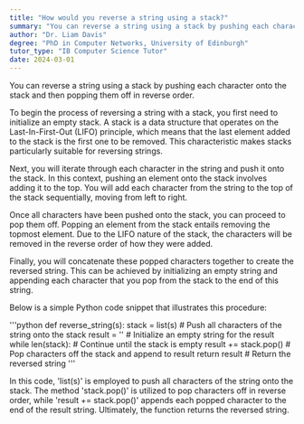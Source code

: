 ```yaml
---
title: "How would you reverse a string using a stack?"
summary: "You can reverse a string using a stack by pushing each character of the string onto the stack and then popping them off."
author: "Dr. Liam Davis"
degree: "PhD in Computer Networks, University of Edinburgh"
tutor_type: "IB Computer Science Tutor"
date: 2024-03-01
---
```


You can reverse a string using a stack by pushing each character onto the stack and then popping them off in reverse order.

To begin the process of reversing a string with a stack, you first need to initialize an empty stack. A stack is a data structure that operates on the Last-In-First-Out (LIFO) principle, which means that the last element added to the stack is the first one to be removed. This characteristic makes stacks particularly suitable for reversing strings.

Next, you will iterate through each character in the string and push it onto the stack. In this context, pushing an element onto the stack involves adding it to the top. You will add each character from the string to the top of the stack sequentially, moving from left to right.

Once all characters have been pushed onto the stack, you can proceed to pop them off. Popping an element from the stack entails removing the topmost element. Due to the LIFO nature of the stack, the characters will be removed in the reverse order of how they were added.

Finally, you will concatenate these popped characters together to create the reversed string. This can be achieved by initializing an empty string and appending each character that you pop from the stack to the end of this string.

Below is a simple Python code snippet that illustrates this procedure:

'''python
def reverse_string(s):
    stack = list(s)  # Push all characters of the string onto the stack
    result = ''      # Initialize an empty string for the result
    while len(stack):  # Continue until the stack is empty
        result += stack.pop()  # Pop characters off the stack and append to result
    return result  # Return the reversed string
'''

In this code, 'list(s)' is employed to push all characters of the string onto the stack. The method 'stack.pop()' is utilized to pop characters off in reverse order, while 'result += stack.pop()' appends each popped character to the end of the result string. Ultimately, the function returns the reversed string.
    